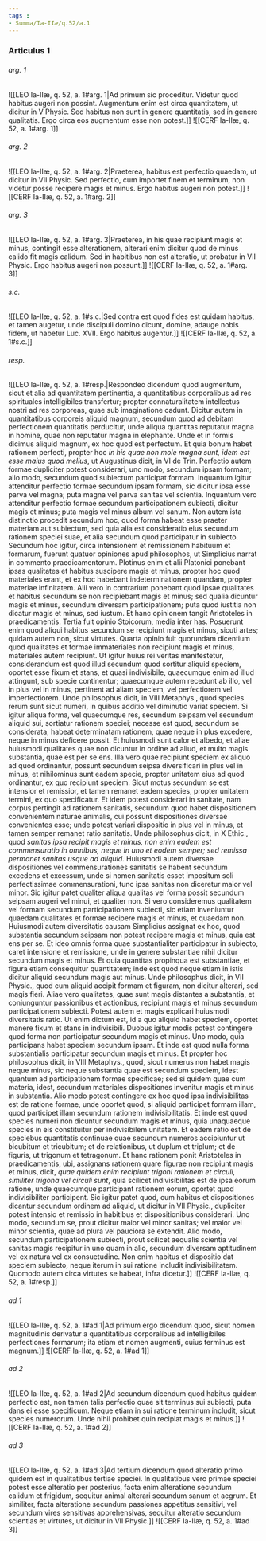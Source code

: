```yaml
---
tags : 
- Summa/Ia-IIæ/q.52/a.1
---
```


### Articulus 1

###### arg. 1
![[LEO Ia-IIæ, q. 52, a. 1#arg. 1|Ad primum sic proceditur. Videtur quod habitus augeri non possint. Augmentum enim est circa quantitatem, ut dicitur in V Physic. Sed habitus non sunt in genere quantitatis, sed in genere qualitatis. Ergo circa eos augmentum esse non potest.]]
![[CERF Ia-IIæ, q. 52, a. 1#arg. 1]]

###### arg. 2
![[LEO Ia-IIæ, q. 52, a. 1#arg. 2|Praeterea, habitus est perfectio quaedam, ut dicitur in VII Physic. Sed perfectio, cum importet finem et terminum, non videtur posse recipere magis et minus. Ergo habitus augeri non potest.]]
![[CERF Ia-IIæ, q. 52, a. 1#arg. 2]]

###### arg. 3
![[LEO Ia-IIæ, q. 52, a. 1#arg. 3|Praeterea, in his quae recipiunt magis et minus, contingit esse alterationem, alterari enim dicitur quod de minus calido fit magis calidum. Sed in habitibus non est alteratio, ut probatur in VII Physic. Ergo habitus augeri non possunt.]]
![[CERF Ia-IIæ, q. 52, a. 1#arg. 3]]

###### s.c.
![[LEO Ia-IIæ, q. 52, a. 1#s.c.|Sed contra est quod fides est quidam habitus, et tamen augetur, unde discipuli domino dicunt, domine, adauge nobis fidem, ut habetur Luc. XVII. Ergo habitus augentur.]]
![[CERF Ia-IIæ, q. 52, a. 1#s.c.]]

###### resp.
![[LEO Ia-IIæ, q. 52, a. 1#resp.|Respondeo dicendum quod augmentum, sicut et alia ad quantitatem pertinentia, a quantitatibus corporalibus ad res spirituales intelligibiles transfertur; propter connaturalitatem intellectus nostri ad res corporeas, quae sub imaginatione cadunt. Dicitur autem in quantitatibus corporeis aliquid magnum, secundum quod ad debitam perfectionem quantitatis perducitur, unde aliqua quantitas reputatur magna in homine, quae non reputatur magna in elephante. Unde et in formis dicimus aliquid magnum, ex hoc quod est perfectum. Et quia bonum habet rationem perfecti, propter hoc *in his quae non mole magna sunt, idem est esse maius quod melius*, ut Augustinus dicit, in VI de Trin. Perfectio autem formae dupliciter potest considerari, uno modo, secundum ipsam formam; alio modo, secundum quod subiectum participat formam. Inquantum igitur attenditur perfectio formae secundum ipsam formam, sic dicitur ipsa esse parva vel magna; puta magna vel parva sanitas vel scientia. Inquantum vero attenditur perfectio formae secundum participationem subiecti, dicitur magis et minus; puta magis vel minus album vel sanum. Non autem ista distinctio procedit secundum hoc, quod forma habeat esse praeter materiam aut subiectum, sed quia alia est consideratio eius secundum rationem speciei suae, et alia secundum quod participatur in subiecto. Secundum hoc igitur, circa intensionem et remissionem habituum et formarum, fuerunt quatuor opiniones apud philosophos, ut Simplicius narrat in commento praedicamentorum. Plotinus enim et alii Platonici ponebant ipsas qualitates et habitus suscipere magis et minus, propter hoc quod materiales erant, et ex hoc habebant indeterminationem quandam, propter materiae infinitatem. Alii vero in contrarium ponebant quod ipsae qualitates et habitus secundum se non recipiebant magis et minus; sed qualia dicuntur magis et minus, secundum diversam participationem; puta quod iustitia non dicatur magis et minus, sed iustum. Et hanc opinionem tangit Aristoteles in praedicamentis. Tertia fuit opinio Stoicorum, media inter has. Posuerunt enim quod aliqui habitus secundum se recipiunt magis et minus, sicuti artes; quidam autem non, sicut virtutes. Quarta opinio fuit quorundam dicentium quod qualitates et formae immateriales non recipiunt magis et minus, materiales autem recipiunt. Ut igitur huius rei veritas manifestetur, considerandum est quod illud secundum quod sortitur aliquid speciem, oportet esse fixum et stans, et quasi indivisibile, quaecumque enim ad illud attingunt, sub specie continentur; quaecumque autem recedunt ab illo, vel in plus vel in minus, pertinent ad aliam speciem, vel perfectiorem vel imperfectiorem. Unde philosophus dicit, in VIII Metaphys., quod species rerum sunt sicut numeri, in quibus additio vel diminutio variat speciem. Si igitur aliqua forma, vel quaecumque res, secundum seipsam vel secundum aliquid sui, sortiatur rationem speciei; necesse est quod, secundum se considerata, habeat determinatam rationem, quae neque in plus excedere, neque in minus deficere possit. Et huiusmodi sunt calor et albedo, et aliae huiusmodi qualitates quae non dicuntur in ordine ad aliud, et multo magis substantia, quae est per se ens. Illa vero quae recipiunt speciem ex aliquo ad quod ordinantur, possunt secundum seipsa diversificari in plus vel in minus, et nihilominus sunt eadem specie, propter unitatem eius ad quod ordinantur, ex quo recipiunt speciem. Sicut motus secundum se est intensior et remissior, et tamen remanet eadem species, propter unitatem termini, ex quo specificatur. Et idem potest considerari in sanitate, nam corpus pertingit ad rationem sanitatis, secundum quod habet dispositionem convenientem naturae animalis, cui possunt dispositiones diversae convenientes esse; unde potest variari dispositio in plus vel in minus, et tamen semper remanet ratio sanitatis. Unde philosophus dicit, in X Ethic., quod *sanitas ipsa recipit magis et minus, non enim eadem est commensuratio in omnibus, neque in uno et eodem semper; sed remissa permanet sanitas usque ad aliquid*. Huiusmodi autem diversae dispositiones vel commensurationes sanitatis se habent secundum excedens et excessum, unde si nomen sanitatis esset impositum soli perfectissimae commensurationi, tunc ipsa sanitas non diceretur maior vel minor. Sic igitur patet qualiter aliqua qualitas vel forma possit secundum seipsam augeri vel minui, et qualiter non. Si vero consideremus qualitatem vel formam secundum participationem subiecti, sic etiam inveniuntur quaedam qualitates et formae recipere magis et minus, et quaedam non. Huiusmodi autem diversitatis causam Simplicius assignat ex hoc, quod substantia secundum seipsam non potest recipere magis et minus, quia est ens per se. Et ideo omnis forma quae substantialiter participatur in subiecto, caret intensione et remissione, unde in genere substantiae nihil dicitur secundum magis et minus. Et quia quantitas propinqua est substantiae, et figura etiam consequitur quantitatem; inde est quod neque etiam in istis dicitur aliquid secundum magis aut minus. Unde philosophus dicit, in VII Physic., quod cum aliquid accipit formam et figuram, non dicitur alterari, sed magis fieri. Aliae vero qualitates, quae sunt magis distantes a substantia, et coniunguntur passionibus et actionibus, recipiunt magis et minus secundum participationem subiecti. Potest autem et magis explicari huiusmodi diversitatis ratio. Ut enim dictum est, id a quo aliquid habet speciem, oportet manere fixum et stans in indivisibili. Duobus igitur modis potest contingere quod forma non participatur secundum magis et minus. Uno modo, quia participans habet speciem secundum ipsam. Et inde est quod nulla forma substantialis participatur secundum magis et minus. Et propter hoc philosophus dicit, in VIII Metaphys., quod, sicut numerus non habet magis neque minus, sic neque substantia quae est secundum speciem, idest quantum ad participationem formae specificae; sed si quidem quae cum materia, idest, secundum materiales dispositiones invenitur magis et minus in substantia. Alio modo potest contingere ex hoc quod ipsa indivisibilitas est de ratione formae, unde oportet quod, si aliquid participet formam illam, quod participet illam secundum rationem indivisibilitatis. Et inde est quod species numeri non dicuntur secundum magis et minus, quia unaquaeque species in eis constituitur per indivisibilem unitatem. Et eadem ratio est de speciebus quantitatis continuae quae secundum numeros accipiuntur ut bicubitum et tricubitum; et de relationibus, ut duplum et triplum; et de figuris, ut trigonum et tetragonum. Et hanc rationem ponit Aristoteles in praedicamentis, ubi, assignans rationem quare figurae non recipiunt magis et minus, dicit, *quae quidem enim recipiunt trigoni rationem et circuli, similiter trigona vel circuli sunt*, quia scilicet indivisibilitas est de ipsa eorum ratione, unde quaecumque participant rationem eorum, oportet quod indivisibiliter participent. Sic igitur patet quod, cum habitus et dispositiones dicantur secundum ordinem ad aliquid, ut dicitur in VII Physic., dupliciter potest intensio et remissio in habitibus et dispositionibus considerari. Uno modo, secundum se, prout dicitur maior vel minor sanitas; vel maior vel minor scientia, quae ad plura vel pauciora se extendit. Alio modo, secundum participationem subiecti, prout scilicet aequalis scientia vel sanitas magis recipitur in uno quam in alio, secundum diversam aptitudinem vel ex natura vel ex consuetudine. Non enim habitus et dispositio dat speciem subiecto, neque iterum in sui ratione includit indivisibilitatem. Quomodo autem circa virtutes se habeat, infra dicetur.]]
![[CERF Ia-IIæ, q. 52, a. 1#resp.]]

###### ad 1
![[LEO Ia-IIæ, q. 52, a. 1#ad 1|Ad primum ergo dicendum quod, sicut nomen magnitudinis derivatur a quantitatibus corporalibus ad intelligibiles perfectiones formarum; ita etiam et nomen augmenti, cuius terminus est magnum.]]
![[CERF Ia-IIæ, q. 52, a. 1#ad 1]]

###### ad 2
![[LEO Ia-IIæ, q. 52, a. 1#ad 2|Ad secundum dicendum quod habitus quidem perfectio est, non tamen talis perfectio quae sit terminus sui subiecti, puta dans ei esse specificum. Neque etiam in sui ratione terminum includit, sicut species numerorum. Unde nihil prohibet quin recipiat magis et minus.]]
![[CERF Ia-IIæ, q. 52, a. 1#ad 2]]

###### ad 3
![[LEO Ia-IIæ, q. 52, a. 1#ad 3|Ad tertium dicendum quod alteratio primo quidem est in qualitatibus tertiae speciei. In qualitatibus vero primae speciei potest esse alteratio per posterius, facta enim alteratione secundum calidum et frigidum, sequitur animal alterari secundum sanum et aegrum. Et similiter, facta alteratione secundum passiones appetitus sensitivi, vel secundum vires sensitivas apprehensivas, sequitur alteratio secundum scientias et virtutes, ut dicitur in VII Physic.]]
![[CERF Ia-IIæ, q. 52, a. 1#ad 3]]

